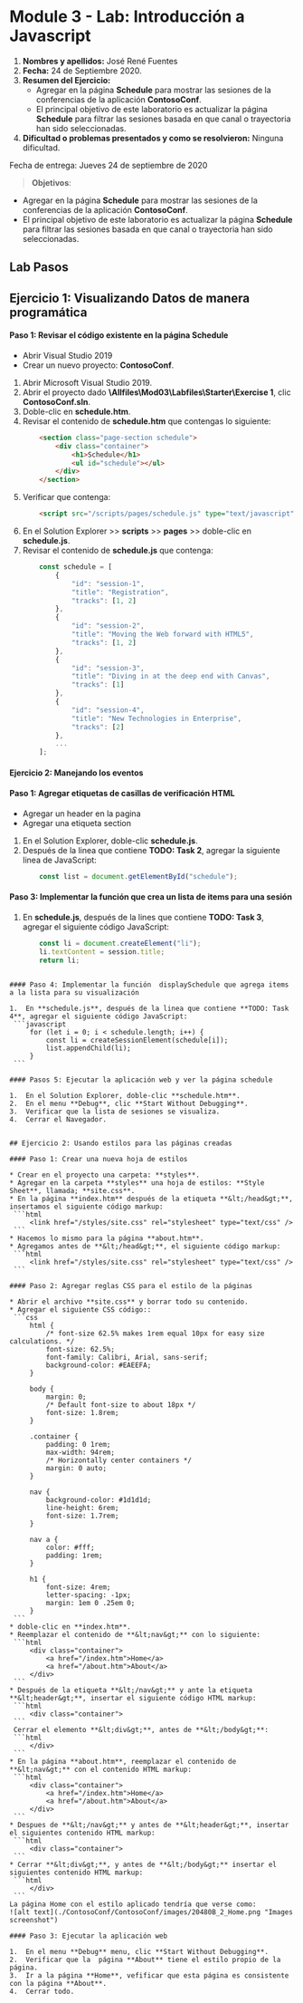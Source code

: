 # Module 3 - Lab: Introducción a Javascript

1. **Nombres y apellidos:** José René Fuentes
2. **Fecha:** 24 de Septiembre 2020.
3. **Resumen del Ejercicio:**
    * Agregar en la página **Schedule** para mostrar las sesiones de la conferencias de la aplicación **ContosoConf**.
    * El principal objetivo de este laboratorio es actualizar la página **Schedule** para filtrar las sesiones basada en que canal o trayectoria han sido seleccionadas.
4. **Dificultad o problemas presentados y como se resolvieron:** Ninguna dificultad.

Fecha de entrega: Jueves 24 de septiembre de 2020

>**Objetivos**: 
* Agregar en la página **Schedule** para mostrar las sesiones de la conferencias de la aplicación **ContosoConf**.
* El principal objetivo de este laboratorio es actualizar la página **Schedule** para filtrar las sesiones basada en que canal o trayectoria han sido seleccionadas.

## Lab Pasos

## Ejercicio 1: Visualizando Datos de manera programática

#### Paso 1: Revisar el código existente en la página Schedule

* Abrir Visual Studio 2019
* Crear un nuevo proyecto: **ContosoConf**.

1.	Abrir Microsoft Visual Studio 2019.
2.	Abrir el proyecto dado **\Allfiles\Mod03\Labfiles\Starter\Exercise 1**, clic **ContosoConf.sln**.
4.	Doble-clic en **schedule.htm**.
5.	Revisar el contenido de **schedule.htm** que contengas lo siguiente:
    ```html
        <section class="page-section schedule">
            <div class="container">
                <h1>Schedule</h1>
                <ul id="schedule"></ul>
            </div>
        </section>
    ```
6.	Verificar que contenga:
    ```html
        <script src="/scripts/pages/schedule.js" type="text/javascript"></script>
    ```
7.	En el Solution Explorer >> **scripts** >> **pages** >> doble-clic en **schedule.js**.
8.	Revisar el contenido de **schedule.js** que contenga:
    ```javascript
        const schedule = [ 
            {
                "id": "session-1",
                "title": "Registration",
                "tracks": [1, 2]
            },
            {
                "id": "session-2",
                "title": "Moving the Web forward with HTML5",
                "tracks": [1, 2]
            },
            {
                "id": "session-3",
                "title": "Diving in at the deep end with Canvas",
                "tracks": [1]
            },
            {
                "id": "session-4",
                "title": "New Technologies in Enterprise",
                "tracks": [2]
            },
            ...
        ];
    ```

#### Ejercicio 2: Manejando los eventos

#### Paso 1: Agregar etiquetas de casillas de verificación HTML

* Agregar un header en la pagina
* Agregar una etiqueta section
1.	En el Solution Explorer, doble-clic **schedule.js**.
2.	Después de la linea que contiene **TODO: Task 2**, agregar la siguiente linea de JavaScript:
    ```javascript
        const list = document.getElementById("schedule");
    ```

#### Paso 3: Implementar la función que crea un lista de items para una sesión

1.	En **schedule.js**, después de la lines que contiene **TODO: Task 3**, agregar el siguiente código JavaScript:
    ```javascript
        const li = document.createElement("li");
        li.textContent = session.title;
        return li;
   ```

#### Paso 4: Implementar la función  displaySchedule que agrega items a la lista para su visualización

1.	En **schedule.js**, después de la linea que contiene **TODO: Task 4**, agregar el siguiente código JavaScript:
    ```javascript
        for (let i = 0; i < schedule.length; i++) {
            const li = createSessionElement(schedule[i]);
            list.appendChild(li);
        }
    ```

#### Pasos 5: Ejecutar la aplicación web y ver la página schedule

1.	En el Solution Explorer, doble-clic **schedule.htm**.
2.	En el menu **Debug**, clic **Start Without Debugging**.
3.	Verificar que la lista de sesiones se visualiza.
4.	Cerrar el Navegador.


## Ejercicio 2: Usando estilos para las páginas creadas

#### Paso 1: Crear una nueva hoja de estilos 

* Crear en el proyecto una carpeta: **styles**.
* Agregar en la carpeta **styles** una hoja de estilos: **Style Sheet**, llamada; **site.css**.
* En la página **index.htm** después de la etiqueta **&lt;/head&gt;**, insertamos el siguiente código markup:
    ```html
        <link href="/styles/site.css" rel="stylesheet" type="text/css" />
    ```
* Hacemos lo mismo para la página **about.htm**.
* Agregamos antes de **&lt;/head&gt;**, el siguiente código markup:
    ```html
        <link href="/styles/site.css" rel="stylesheet" type="text/css" />
    ```

#### Paso 2: Agregar reglas CSS para el estilo de la páginas

* Abrir el archivo **site.css** y borrar todo su contenido.
* Agregar el siguiente CSS código::
    ```css
        html {
            /* font-size 62.5% makes 1rem equal 10px for easy size calculations. */
            font-size: 62.5%;
            font-family: Calibri, Arial, sans-serif;
            background-color: #EAEEFA;
        }

        body {
            margin: 0;
            /* Default font-size to about 18px */
            font-size: 1.8rem;
        }

        .container {
            padding: 0 1rem;
            max-width: 94rem;
            /* Horizontally center containers */
            margin: 0 auto;
        }

        nav {
            background-color: #1d1d1d;
            line-height: 6rem;
            font-size: 1.7rem;
        }

        nav a {
            color: #fff;
            padding: 1rem;
        }

        h1 {
            font-size: 4rem;
            letter-spacing: -1px;
            margin: 1em 0 .25em 0;
        }
    ```
* doble-clic en **index.htm**.
* Reemplazar el contenido de **&lt;nav&gt;** con lo siguiente:
    ```html
        <div class="container">
            <a href="/index.htm">Home</a>
            <a href="/about.htm">About</a>
        </div>
    ```
* Después de la etiqueta **&lt;/nav&gt;** y ante la etiqueta **&lt;header&gt;**, insertar el siguiente código HTML markup:
    ```html
        <div class="container">
    ```
	Cerrar el elemento **&lt;div&gt;**, antes de **&lt;/body&gt;**:
    ```html
        </div>
    ```
* En la página **about.htm**, reemplazar el contenido de  **&lt;nav&gt;** con el contenido HTML markup:
    ```html
        <div class="container">
            <a href="/index.htm">Home</a>
            <a href="/about.htm">About</a>
        </div>
    ```
* Despues de **&lt;/nav&gt;** y antes de **&lt;header&gt;**, insertar el siguientes contenido HTML markup:
    ```html
        <div class="container">
    ```
* Cerrar **&lt;div&gt;**, y antes de **&lt;/body&gt;** insertar el siguientes contenido HTML markup:
    ```html
        </div>
    ```
La página Home con el estilo aplicado tendría que verse como:
![alt text](./ContosoConf/ContosoConf/images/20480B_2_Home.png "Images screenshot")

#### Paso 3: Ejecutar la aplicación web 

1.	En el menu **Debug** menu, clic **Start Without Debugging**.
2.	Verificar que la  página **About** tiene el estilo propio de la página.
3.	Ir a la página **Home**, vefificar que esta página es consistente con la página **About**.
4.	Cerrar todo.
